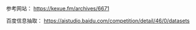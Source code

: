 参考网站： https://kexue.fm/archives/6671

百度信息抽取： https://aistudio.baidu.com/competition/detail/46/0/datasets